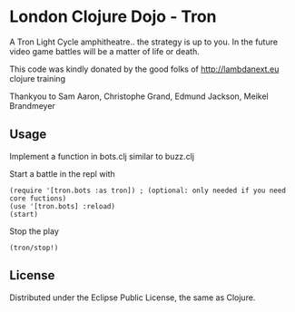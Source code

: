 # London Clojure Dojo - Tron

A Tron Light Cycle amphitheatre.. the strategy is up to you.  In the future video game battles will be a matter of life or death.

This code was kindly donated by the good folks of http://lambdanext.eu clojure training

Thankyou to Sam Aaron, Christophe Grand, Edmund Jackson, Meikel Brandmeyer

## Usage

Implement a function in bots.clj similar to buzz.clj

Start a battle in the repl with

    (require '[tron.bots :as tron]) ; (optional: only needed if you need core fuctions)
    (use '[tron.bots] :reload)
    (start)

Stop the play

    (tron/stop!)

## License

Distributed under the Eclipse Public License, the same as Clojure.
